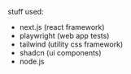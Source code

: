 stuff used:

- next.js (react framework)
- playwright (web app tests)
- tailwind (utility css framework)
- shadcn (ui components)
- node.js
